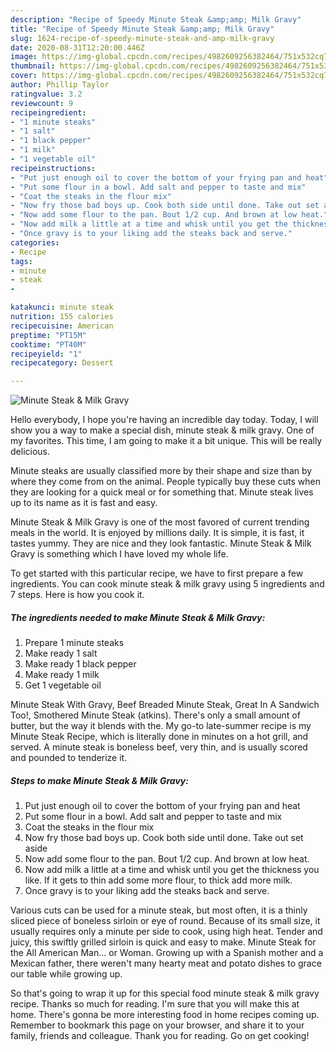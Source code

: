 ```yaml
---
description: "Recipe of Speedy Minute Steak &amp;amp; Milk Gravy"
title: "Recipe of Speedy Minute Steak &amp;amp; Milk Gravy"
slug: 1624-recipe-of-speedy-minute-steak-and-amp-milk-gravy
date: 2020-08-31T12:20:00.446Z
image: https://img-global.cpcdn.com/recipes/4982609256382464/751x532cq70/minute-steak-milk-gravy-recipe-main-photo.jpg
thumbnail: https://img-global.cpcdn.com/recipes/4982609256382464/751x532cq70/minute-steak-milk-gravy-recipe-main-photo.jpg
cover: https://img-global.cpcdn.com/recipes/4982609256382464/751x532cq70/minute-steak-milk-gravy-recipe-main-photo.jpg
author: Phillip Taylor
ratingvalue: 3.2
reviewcount: 9
recipeingredient:
- "1 minute steaks"
- "1 salt"
- "1 black pepper"
- "1 milk"
- "1 vegetable oil"
recipeinstructions:
- "Put just enough oil to cover the bottom of your frying pan and heat"
- "Put some flour in a bowl. Add salt and pepper to taste and mix"
- "Coat the steaks in the flour mix"
- "Now fry those bad boys up. Cook both side until done. Take out set aside"
- "Now add some flour to the pan. Bout 1/2 cup. And brown at low heat."
- "Now add milk a little at a time and whisk until you get the thickness you like. If it gets to thin add some more flour, to thick add more milk."
- "Once gravy is to your liking add the steaks back and serve."
categories:
- Recipe
tags:
- minute
- steak
- 

katakunci: minute steak  
nutrition: 155 calories
recipecuisine: American
preptime: "PT15M"
cooktime: "PT40M"
recipeyield: "1"
recipecategory: Dessert

---
```



![Minute Steak &amp; Milk Gravy](https://img-global.cpcdn.com/recipes/4982609256382464/751x532cq70/minute-steak-milk-gravy-recipe-main-photo.jpg)

Hello everybody, I hope you're having an incredible day today. Today, I will show you a way to make a special dish, minute steak &amp; milk gravy. One of my favorites. This time, I am going to make it a bit unique. This will be really delicious.

Minute steaks are usually classified more by their shape and size than by where they come from on the animal. People typically buy these cuts when they are looking for a quick meal or for something that. Minute steak lives up to its name as it is fast and easy.

Minute Steak &amp; Milk Gravy is one of the most favored of current trending meals in the world. It is enjoyed by millions daily. It is simple, it is fast, it tastes yummy. They are nice and they look fantastic. Minute Steak &amp; Milk Gravy is something which I have loved my whole life.


To get started with this particular recipe, we have to first prepare a few ingredients. You can cook minute steak &amp; milk gravy using 5 ingredients and 7 steps. Here is how you cook it.

<!--inarticleads1-->

##### The ingredients needed to make Minute Steak &amp; Milk Gravy:

1. Prepare 1 minute steaks
1. Make ready 1 salt
1. Make ready 1 black pepper
1. Make ready 1 milk
1. Get 1 vegetable oil


Minute Steak With Gravy, Beef Breaded Minute Steak, Great In A Sandwich Too!, Smothered Minute Steak (atkins). There&#39;s only a small amount of butter, but the way it blends with the. My go-to late-summer recipe is my Minute Steak Recipe, which is literally done in minutes on a hot grill, and served. A minute steak is boneless beef, very thin, and is usually scored and pounded to tenderize it. 

<!--inarticleads2-->

##### Steps to make Minute Steak &amp; Milk Gravy:

1. Put just enough oil to cover the bottom of your frying pan and heat
1. Put some flour in a bowl. Add salt and pepper to taste and mix
1. Coat the steaks in the flour mix
1. Now fry those bad boys up. Cook both side until done. Take out set aside
1. Now add some flour to the pan. Bout 1/2 cup. And brown at low heat.
1. Now add milk a little at a time and whisk until you get the thickness you like. If it gets to thin add some more flour, to thick add more milk.
1. Once gravy is to your liking add the steaks back and serve.


Various cuts can be used for a minute steak, but most often, it is a thinly sliced piece of boneless sirloin or eye of round. Because of its small size, it usually requires only a minute per side to cook, using high heat. Tender and juicy, this swiftly grilled sirloin is quick and easy to make. Minute Steak for the All American Man… or Woman. Growing up with a Spanish mother and a Mexican father, there weren&#39;t many hearty meat and potato dishes to grace our table while growing up. 

So that's going to wrap it up for this special food minute steak &amp; milk gravy recipe. Thanks so much for reading. I'm sure that you will make this at home. There's gonna be more interesting food in home recipes coming up. Remember to bookmark this page on your browser, and share it to your family, friends and colleague. Thank you for reading. Go on get cooking!
